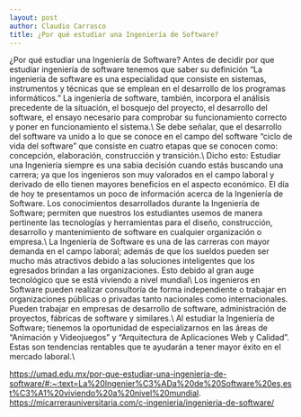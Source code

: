 ```yaml
---
layout: post
author: Claudio Carrasco
title: ¿Por qué estudiar una Ingeniería de Software?
---
```


¿Por qué estudiar una Ingeniería de Software?
Antes de decidir por que estudiar ingeniería de software tenemos que saber su definición
“La ingeniería de software es una especialidad que consiste en sistemas, instrumentos y técnicas que se emplean en el desarrollo de los programas informáticos.”
La ingeniería de software, también, incorpora el análisis precedente de la situación, el bosquejo del proyecto, el desarrollo del software, el ensayo necesario para comprobar su funcionamiento correcto y poner en funcionamiento el sistema.\\
Se debe señalar, que el desarrollo del software va unido a lo que se conoce en el campo del software “ciclo de vida del software” que consiste en cuatro etapas que se conocen como: concepción, elaboración, construcción y transición.\\
 Dicho esto: Estudiar una Ingeniería siempre es una sabia decisión cuando estás buscando una carrera; ya que los ingenieros son muy valorados en el campo laboral y derivado de ello tienen mayores beneficios en el aspecto económico. El día de hoy te presentamos un poco de información acerca de la Ingeniería de Software.
Los conocimientos desarrollados durante la Ingeniería de Software; permiten que nuestros los  estudiantes usemos de manera pertinente las tecnologías y herramientas para el diseño, construcción, desarrollo y mantenimiento de software en cualquier organización o empresa.\\
La Ingeniería de Software es una de las carreras con mayor demanda en el campo laboral; además de que los sueldos pueden ser mucho más atractivos debido a las soluciones inteligentes que los egresados brindan a las organizaciones. Esto debido al gran auge tecnológico que se está viviendo a nivel mundial\\
Los ingenieros en Software pueden realizar consultoría de forma independiente o trabajar en organizaciones públicas o privadas tanto nacionales como internacionales. Pueden trabajar en empresas de desarrollo de software, administración de proyectos, fábricas de software y similares.\\
Al estudiar la Ingeniería de Software; tienemos la oportunidad de especializarnos en las áreas de “Animación y Videojuegos” y “Arquitectura de Aplicaciones Web y Calidad”. Estas son tendencias rentables que te ayudarán a tener mayor éxito en el mercado laboral.\\

https://umad.edu.mx/por-que-estudiar-una-ingenieria-de-software/#:~:text=La%20Ingenier%C3%ADa%20de%20Software%20es,est%C3%A1%20viviendo%20a%20nivel%20mundial.
https://micarrerauniversitaria.com/c-ingenieria/ingenieria-de-software/
